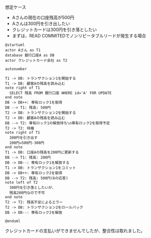 想定ケース
- Aさんの現在の口座残高が500円
- Aさんは300円を引き出したい
- クレジットカードは300円を引き落としたい
- まずは、READ COMMITEDでノンリピータブルリードが発生する場合
```plantuml
@startuml
actor Aさん as T1
database 銀行口座A as DB
actor クレジットカード会社 as T2

autonumber

T1 -> DB: トランザクション1を開始する
T1 -> DB: 顧客Aの残高を読み込む
note right of T1
  SELECT 残高 FROM 銀行口座 WHERE id='A' FOR UPDATE
end note
DB -> DB++: 専有ロック1を取得
DB --> T1: 残高: 500円
T2 -> DB: トランザクション2を開始する
T2 -> DB: 顧客Aの残高を読み込む
DB --> T2: 専有ロック1の解放待ち\n専有ロック2を取得予定
T2 -> T2: 待機
note right of T1
  300円を引き出す
  200円=500円-300円
end note
T1 -> DB: 口座Aの残高を200円に更新する
DB --> T1: 残高: 200円
DB -> DB--: 専有ロック1を解放する
T1 -> DB: トランザクション1をコミット
DB -> DB++: 専有ロック2を取得
DB --> T2: 残高: 500円(6の応答)
note left of T2
  300円を引き落としたいが、
  残高200円なので不可
end note
T2 -> T2: 残高不足によるエラー
T2 -> DB: トランザクション2をロールバック
DB -> DB--: 専有ロック2を解放

@enduml
```

クレジットカードの支払いができませんでしたが、整合性は取れました。